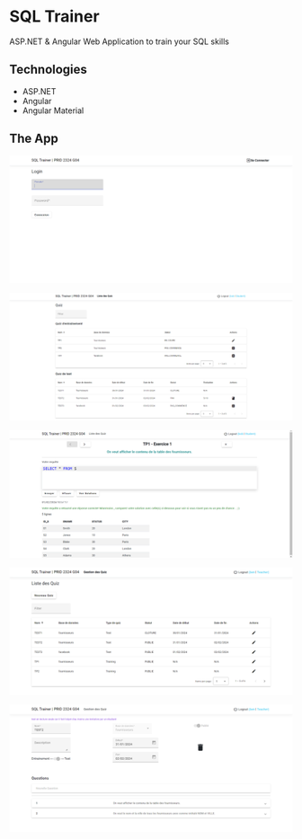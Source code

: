 # SQL Trainer

ASP.NET & Angular Web Application to train your SQL skills

## Technologies

- ASP.NET
- Angular
- Angular Material

## The App

![login](/images/image.png)

![quizzes-student](/images/image-5.png)

![question](/images/image-6.png)

![quizzes-teacher](/images/image-1.png)

![edit-quiz](/images/image-3.png)
